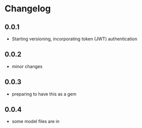 
# Changelog

## 0.0.1
* Starting versioning, incorporating token (JWT) authentication

## 0.0.2
* minor changes

## 0.0.3
* preparing to have this as a gem
## 0.0.4
* some model files are in

